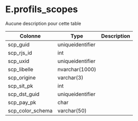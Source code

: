# E.profils_scopes

Aucune description pour cette table

Colonne|Type|Description
---|---|---
scp_guid|uniqueidentifier|
scp_rjs_id|int|
scp_uxid|uniqueidentifier|
scp_libelle|nvarchar(1000)|
scp_origine|varchar(3)|
scp_sit_pk|int|
scp_dst_guid|uniqueidentifier|
scp_pay_pk|char|
scp_color_schema|varchar(50)|
